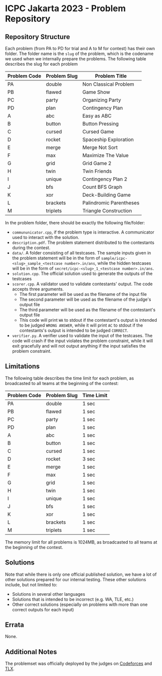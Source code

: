 # ICPC Jakarta 2023 - Problem Repository

## Repository Structure

Each problem (from PA to PD for trial and A to M for contest) has their own folder. The folder name is the `slug` of the problem, which is the codename we used when we internally prepare the problems. The following table describes the slug for each problem

| Problem Code | Problem Slug | Problem Title           |
| ------------ | ------------ | ----------------------- |
| PA           | double       | Non Classical Problem   |
| PB           | flawed       | Game Show               |
| PC           | party        | Organizing Party        |
| PD           | plan         | Contingency Plan        |
| A            | abc          | Easy as ABC             |
| B            | button       | Button Pressing         |
| C            | cursed       | Cursed Game             |
| D            | rocket       | Spaceship Exploration   |
| E            | merge        | Merge Not Sort          |
| F            | max          | Maximize The Value      |
| G            | grid         | Grid Game 2             |
| H            | twin         | Twin Friends            |
| I            | unique       | Contingency Plan 2      |
| J            | bfs          | Count BFS Graph         |
| K            | xor          | Deck-Building Game      |
| L            | brackets     | Palindromic Parentheses |
| M            | triplets     | Triangle Construction   |

In the problem folder, there should be exactly the following file/folder:

- `commununicator.cpp`, if the problem type is interactive. A communicator used to interact with the solution.
- `description.pdf`. The problem statement distributed to the contestants during the contest.
- `data/`. A folder consisting of all testcases. The sample inputs given in the problem statement will be in the form of `sample/icpc-<slug>_sample_<testcase number>.in/ans`, while the hidden testcases will be in the form of `secret/icpc-<slug>_1_<testcase number>.in/ans`.
- `solution.cpp`. The official solution used to generate the outputs of the testcases
- `scorer.cpp`. A validator used to validate contestants' output. The code accepts three arguments.
  - The first parameter will be used as the filename of the input file
  - The second parameter will be used as the filename of the judge's output file
  - The third parameter will be used as the filename of the contestant's output file
  - This code will print `WA` to stdout if the contestant's output is intended to be judged `WRONG ANSWER`, while it will print `AC` to stdout if the contestants's output is intended to be judged `CORRECT`.
- `verifier.py`. A verifier used to validate the input of the testcases. The code will crash if the input violates the problem constraint, while it will exit gracefully and will not output anything if the input satisfies the problem constraint.

## Limitations

The following table describes the time limit for each problem, as broadcasted to all teams at the beginning of the contest:

| Problem Code | Problem Slug | Time Limit |
| ------------ | ------------ | ---------- |
| PA           | double       | 1 sec      |
| PB           | flawed       | 1 sec      |
| PC           | party        | 1 sec      |
| PD           | plan         | 1 sec      |
| A            | abc          | 1 sec      |
| B            | button       | 1 sec      |
| C            | cursed       | 1 sec      |
| D            | rocket       | 3 sec      |
| E            | merge        | 1 sec      |
| F            | max          | 1 sec      |
| G            | grid         | 1 sec      |
| H            | twin         | 1 sec      |
| I            | unique       | 1 sec      |
| J            | bfs          | 1 sec      |
| K            | xor          | 1 sec      |
| L            | brackets     | 1 sec      |
| M            | triplets     | 1 sec      |

The memory limit for all problems is 1024MB, as broadcasted to all teams at the beginning of the contest.

## Solutions

Note that while there is only one official published solution, we have a lot of other solutions prepared for our internal testing. These other solutions include, but not limited to:

- Solutions in several other languages
- Solutions that is intended to be incorrect (e.g. WA, TLE, etc.)
- Other correct solutions (especially on problems with more than one correct outputs for each input)

## Errata

None.

## Additional Notes

The problemset was officially deployed by the judges on [Codeforces](https://codeforces.com/contest/1906) and [TLX](https://tlx.toki.id/problems/icpc-jakarta-2023).